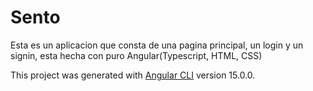 # Sento

Esta es un aplicacion que consta de una pagina principal, un login y un signin, esta hecha con puro Angular(Typescript, HTML, CSS)

This project was generated with [Angular CLI](https://github.com/angular/angular-cli) version 15.0.0.
